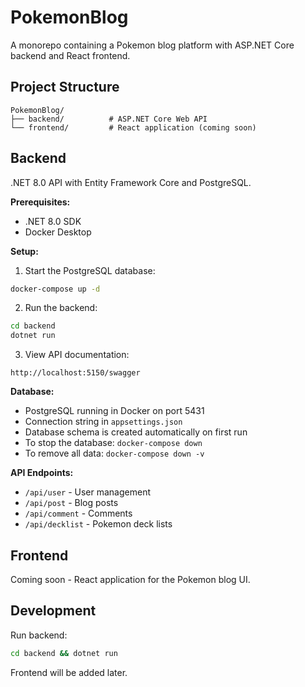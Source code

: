 # PokemonBlog

A monorepo containing a Pokemon blog platform with ASP.NET Core backend and React frontend.

## Project Structure

```
PokemonBlog/
├── backend/          # ASP.NET Core Web API
└── frontend/         # React application (coming soon)
```

## Backend

.NET 8.0 API with Entity Framework Core and PostgreSQL.

**Prerequisites:**
- .NET 8.0 SDK
- Docker Desktop

**Setup:**

1. Start the PostgreSQL database:
```bash
docker-compose up -d
```

2. Run the backend:
```bash
cd backend
dotnet run
```

3. View API documentation:
```
http://localhost:5150/swagger
```

**Database:**
- PostgreSQL running in Docker on port 5431
- Connection string in `appsettings.json`
- Database schema is created automatically on first run
- To stop the database: `docker-compose down`
- To remove all data: `docker-compose down -v`

**API Endpoints:**
- `/api/user` - User management
- `/api/post` - Blog posts
- `/api/comment` - Comments
- `/api/decklist` - Pokemon deck lists

## Frontend

Coming soon - React application for the Pokemon blog UI.

## Development

Run backend:
```bash
cd backend && dotnet run
```

Frontend will be added later.
